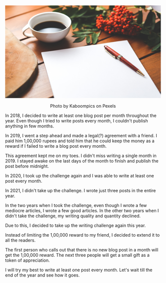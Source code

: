 <!--
.. title: On Resuming Writing Challenge
.. slug: resuming-writing-challenge
.. date: 2022-01-19 06:06:06 UTC+05:30
.. tags: personal, writing
.. category:
.. link:
.. description: 1,00,000 reward to readers who calls out that there is no new blog post every month.
.. type: text
-->

<p align="center">
<img height="300" width="800" src="/images/writing_challenge.jpg" />
</p>

<p align="center">
Photo by Kaboompics on Pexels
</p>


In 2018, I decided to write at least one blog post per month throughout the year. Even though I tried to write posts every month, I couldn't publish anything in few months.

In 2019, I went a step ahead and made a legal(?) agreement with a friend. I paid him 1,00,000 rupees and told him that he could keep the money as a reward if I failed to write a blog post every month.

This agreement kept me on my toes. I didn't miss writing a single month in 2019. I stayed awake on the last days of the month to finish and publish the post before midnight.

In 2020, I took up the challenge again and I was able to write at least one post every month.

In 2021, I didn't take up the challenge. I wrote just three posts in the entire year.

In the two years when I took the challenge, even though I wrote a few mediocre articles, I wrote a few good articles. In the other two years when I didn't take the challenge, my writing quality and quantity declined.

Due to this, I decided to take up the writing challenge again this year.

Instead of limiting the 1,00,000 reward to my friend, I decided to extend it to all the readers.

The first person who calls out that there is no new blog post in a month will get the 1,00,000 reward. The next three people will get a small gift as a token of appreciation.

I will try my best to write at least one post every month. Let's wait till the end of the year and see how it goes.
